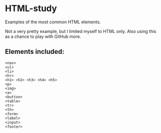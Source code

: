 # HTML-study

Examples of the most common HTML elements.

Not a very pretty example, but I limited myself to HTML only. Also using this as a chance to play with GitHub more.

## Elements included:

    <nav>
    <ul>
    <li>
    <hr>
    <h1> <h2> <h3> <h4> <h5>
    <p>
    <img>
    <a>
    <button>
    <table>
    <tr>
    <th>
    <form>
    <label>
    <input>
    <footer>
